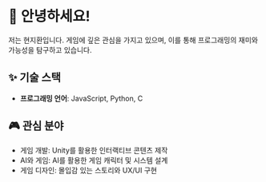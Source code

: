 # 👋 안녕하세요!

저는 현지환입니다. 게임에 깊은 관심을 가지고 있으며, 이를 통해 프로그래밍의 재미와 가능성을 탐구하고 있습니다.  

## ✨ 기술 스택
- **프로그래밍 언어**: JavaScript, Python, C

## 🎮 관심 분야
- 게임 개발: Unity를 활용한 인터랙티브 콘텐츠 제작  
- AI와 게임: AI를 활용한 게임 캐릭터 및 시스템 설계  
- 게임 디자인: 몰입감 있는 스토리와 UX/UI 구현  

